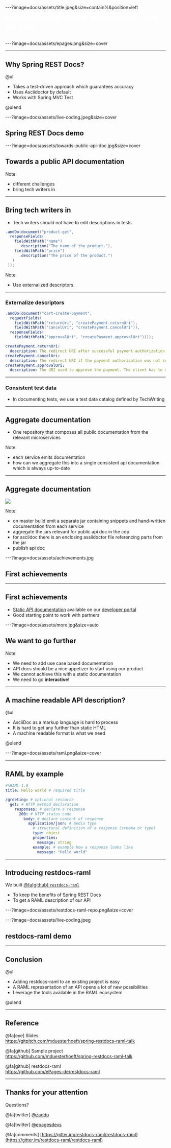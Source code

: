 ---?image=docs/assets/title.jpeg&size=contain%&position=left

<h2 style="color:white; text-align: left; margin-top: 0%; font-size: 1.4em">Documenting RESTful APIs with Spring REST Docs and RAML</h2>
<div style="color:white; text-align: left; font-size: 0.5em; margin-top:-5px;">Mathias Düsterhöft</div>

---?image=docs/assets/epages.png&size=cover

--- 

## Why Spring REST Docs?
@ul

- Takes a test-driven approach which guarantees accuracy
- Uses Asciidoctor by default
- Works with Spring MVC Test

@ulend

---?image=docs/assets/live-coding.jpeg&size=cover
## Spring REST Docs demo <!-- .element: style="color: white;" -->

---?image=docs/assets/towards-public-api-doc.jpg&size=cover

## Towards a public API documentation <!-- .element: style="color: white;" -->

Note:
- different challenges
- bring tech writers in

---

## Bring tech writers in

- Tech writers should not have to edit descriptions in tests


```java
.andDo(document("product-get", 
  responseFields(
    fieldWithPath("name")
      .description("The name of the product."),
    fieldWithPath("price")
      .description("The price of the product.")
   )
 ));
```

Note:
- Use externalized descriptors.

---

### Externalize descriptors

```java
.andDo(document("cart-create-payment",
  requestFields(
    fieldWithPath("returnUri", "createPayment.returnUri"),
    fieldWithPath("cancelUri", "createPayment.cancelUri")),
  responseFields(
    fieldWithPath("approvalUri", "createPayment.approvalUri"))));
```

```yaml
createPayment.returnUri:
  description: The redirect URI after successful payment authorization.
createPayment.cancelUri:
  description: The redirect URI if the payment authorization was not successful.
createPayment.approvalUri:
  description: The URI used to approve the payment. The client has to redirect to this URI to initiate the approval.
```

---

### Consistent test data

- In documenting tests, we use a test data catalog defined by TechWriting

---

## Aggregate documentation

- One repository that composes all public documentation from the relevant microservices

Note:
- each service emits documentation
- how can we aggregate this into a single consistent api documentation which is always up-to-date

---

## Aggregate documentation


<img src="docs/assets/aggregate-api-doc.png" style="border:none;box-shadow:none;" />

Note:
- on master build emit a separate jar containing snippets and hand-written documentation from each service
- aggregate the jars relevant for public api doc in the cdp
- for asciidoc there is an enclosing assiidoctor file referencing parts from the jar
- publish api doc

---?image=docs/assets/achievements.jpg

## First achievements <!-- .element: style="color:white;" -->

---

## First achievements

- [Static API documentation](http://docs.beyondshop.cloud/) available on our [developer portal](https://developer.epages.com)
- Good starting point to work with partners

---?image=docs/assets/more.jpg&size=auto

## We want to go further <!-- .element: style="color:white;" -->

Note:
- We need to add use case based documentation
- API docs should be a nice appetizer to start using our product
- We cannot achieve this with a static documentation
- We need to go **interactive**!

---

## A machine readable API description?

@ul

- AsciiDoc as a markup language is hard to process
- It is hard to get any further than static HTML
- A machine readable format is what we need

@ulend

---?image=docs/assets/raml.png&size=cover

---

## RAML by example

```yaml
#%RAML 1.0
title: Hello world # required title

/greeting: # optional resource
  get: # HTTP method declaration
    responses: # declare a response
      200: # HTTP status code
        body: # declare content of response
          application/json: # media type
            # structural definition of a response (schema or type)
            type: object
            properties:
              message: string
            example: # example how a response looks like
              message: "Hello world"
```

---

## Introducing restdocs-raml

We built [@fa[github] `restdocs-raml`](https://github.com/ePages-de/restdocs-raml)
- To keep the benefits of Spring REST Docs
- To get a RAML description of our API

---?image=docs/assets/restdocs-raml-repo.png&size=cover

---?image=docs/assets/live-coding.jpeg

## restdocs-raml demo <!-- .element: style="color: white;" -->

---

## Conclusion

@ul

- Adding restdocs-raml to an existing project is easy
- A RAML representation of an API opens a lot of new possibilities
- Leverage the tools available in the RAML ecosystem

@ulend

---

## Reference

@fa[eye] Slides<br />
https://gitpitch.com/mduesterhoeft/spring-restdocs-raml-talk

@fa[github] Sample project<br />
https://github.com/mduesterhoeft/spring-restdocs-raml-talk

@fa[github] restdocs-raml<br />
https://github.com/ePages-de/restdocs-raml

---

## Thanks for your attention

Questions?

@fa[twitter] [@zaddo](https://twitter.com/zaddo)

@fa[twitter] [@epagesdevs](https://twitter.com/epepagesdevs)

@fa[comments] [https://gitter.im/restdocs-raml/restdocs-raml](https://gitter.im/restdocs-raml/restdocs-raml)

